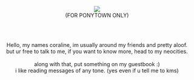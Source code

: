<p align="center">  <img src="https://64.media.tumblr.com/0e2db92755ff8bcc07082c5610949a9f/7a90604eec2f4869-10/s500x750/4119a6fbcc59256bc4e168f3944ec566d011f55b.pnj"/>
<br>
(FOR PONYTOWN ONLY) </p>
<br> </br>
<p align="center">
Hello, my names coraline, im usually around my friends and pretty aloof.
<br>
but ur free to talk to me, if you want to know more, head to my neocities.
<br> </br>
along with that, put something on  my guestbook :) 
<br>
i like reading messages of any tone. (yes even if u tell me to kms)
</p>

